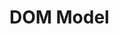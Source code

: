 # DOM Model

<figure><img src="../../../../../.gitbook/assets/image (1) (1) (1) (1) (1).png" alt=""><figcaption></figcaption></figure>

